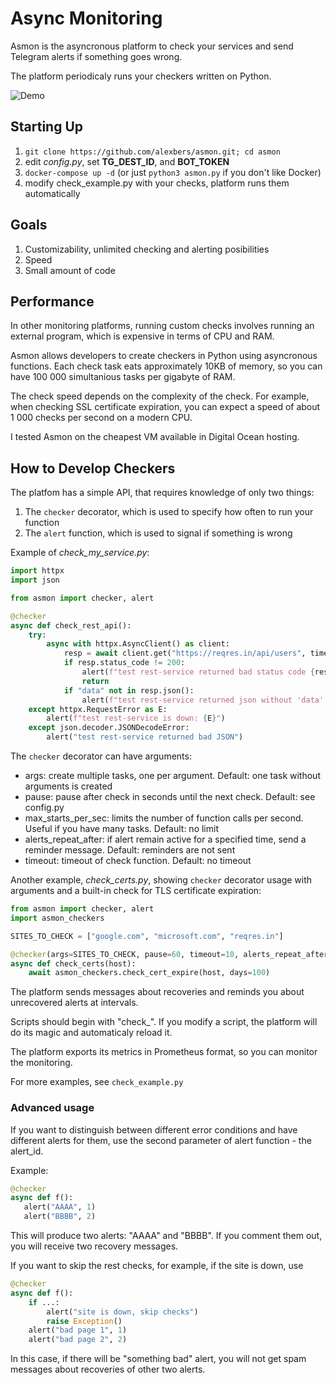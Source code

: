 # Async Monitoring #

Asmon is the asyncronous platform to check your services and send Telegram alerts if something goes wrong.

The platform periodicaly runs your checkers written on Python.

![Demo](https://alexbers.com/asmon.png)

## Starting Up ##
    
1. `git clone https://github.com/alexbers/asmon.git; cd asmon`
2. edit *config.py*, set **TG_DEST_ID**, and **BOT_TOKEN**
3. `docker-compose up -d` (or just `python3 asmon.py` if you don't like Docker)
4. modify check_example.py with your checks, platform runs them automatically


## Goals ##

1. Customizability, unlimited checking and alerting posibilities
2. Speed
3. Small amount of code


## Performance ##

In other monitoring platforms, running custom checks involves running an external program, which is
expensive in terms of CPU and RAM.

Asmon allows developers to create checkers in Python using asyncronous functions. Each check task eats approximately 10KB of memory, so you can have 100 000 simultanious tasks per gigabyte of RAM.

The check speed depends on the complexity of the check. For example, when checking SSL certificate
expiration, you can expect a speed of about 1 000 checks per second on a modern CPU.

I tested Asmon on the cheapest VM available in Digital Ocean hosting.


## How to Develop Checkers  ##

The platfom has a simple API, that requires knowledge of only two things:

1. The `checker` decorator, which is used to specify how often to run your function
2. The `alert` function, which is used to signal if something is wrong


Example of *check_my_service.py*:

```python
import httpx
import json

from asmon import checker, alert

@checker
async def check_rest_api():
    try:
        async with httpx.AsyncClient() as client:
            resp = await client.get("https://reqres.in/api/users", timeout=10)
            if resp.status_code != 200:
                alert(f"test rest-service returned bad status code {resp.status_code}")
                return
            if "data" not in resp.json():
                alert(f"test rest-service returned json without 'data' field")
    except httpx.RequestError as E:
        alert(f"test rest-service is down: {E}")
    except json.decoder.JSONDecodeError:
        alert("test rest-service returned bad JSON")
```

The `checker` decorator can have arguments:

- args: create multiple tasks, one per argument. Default: one task without arguments is created
- pause: pause after check in seconds until the next check. Default: see config.py
- max_starts_per_sec: limits the number of function calls per second. Useful if you have many tasks. Default: no limit
- alerts_repeat_after: if alert remain active for a specified time, send a reminder message. Default: reminders are not sent
- timeout: timeout of check function. Default: no timeout

Another example, *check_certs.py*, showing `checker` decorator usage with arguments and a built-in
check for TLS certificate expiration:

```python
from asmon import checker, alert
import asmon_checkers

SITES_TO_CHECK = ["google.com", "microsoft.com", "reqres.in"]

@checker(args=SITES_TO_CHECK, pause=60, timeout=10, alerts_repeat_after=30)
async def check_certs(host):
    await asmon_checkers.check_cert_expire(host, days=100)
```

The platform sends messages about recoveries and reminds you about unrecovered alerts at intervals.

Scripts should begin with "check_". If you modify a script, the platform will do its magic and
automaticaly reload it.

The platform exports its metrics in Prometheus format, so you can monitor the monitoring.

For more examples, see `check_example.py`


### Advanced usage ###

If you want to distinguish between different error conditions and have different alerts for them, use the second parameter of alert function - the alert\_id.

Example:

```python
@checker
async def f():
   alert("AAAA", 1)
   alert("BBBB", 2)
```

This will produce two alerts: "AAAA" and "BBBB". If you comment them out, you will receive two recovery messages.

If you want to skip the rest checks, for example, if the site is down, use

```python
@checker
async def f():
    if ...:
        alert("site is down, skip checks")
        raise Exception()
    alert("bad page 1", 1)
    alert("bad page 2", 2)
```

In this case, if there will be "something bad" alert, you will not get spam messages about recoveries of other two alerts.
